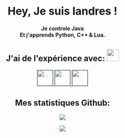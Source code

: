 <h1 align="center"> Hey, Je suis Iandres ! </h1>

<h4 align="center">Je controle Java<br>Et j'apprends Python, C++ & Lua.</h4>

<h2 align="center"> J'ai de l'expérience avec: <img src = "https://media2.giphy.com/media/QssGEmpkyEOhBCb7e1/giphy.gif?cid=ecf05e47a0n3gi1bfqntqmob8g9aid1oyj2wr3ds3mg700bl&rid=giphy.gif" width = 32px> </h2>

<p align="center">  
  <a href=""> <img width ='42px' src ='https://raw.githubusercontent.com/rahulbanerjee26/githubAboutMeGenerator/main/icons/python.svg'> </a>
  <a href=""> <img width ='42px' src ='https://raw.githubusercontent.com/rahulbanerjee26/githubAboutMeGenerator/main/icons/javascript.svg'> </a>
  <a href=""> <img width ='42px' src ='https://upload.wikimedia.org/wikipedia/commons/thumb/c/cf/Lua-Logo.svg/1200px-Lua-Logo.svg.png'> </a>
</p>

<h2 align="center"> Mes statistiques Github: </h2>
  
<p align="center">
  <img src="https://github-readme-stats-zenixas.vercel.app/api?username=MsterX&count_private=true&layout=compact&hide=issues&show_icons=true&theme=dark">
</p>

<p align="center">
  <img src="https://github-readme-stats-zenixas.vercel.app/api/top-langs/?username=MsterX&layout=compact&theme=dark">
</p>
